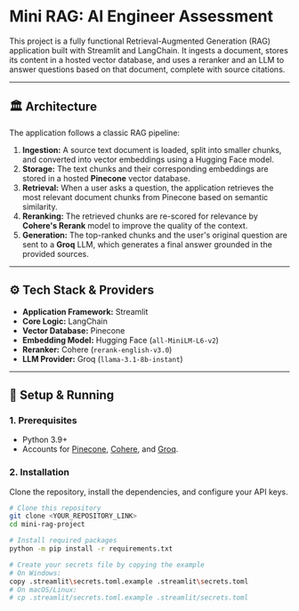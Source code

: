 # Mini RAG: AI Engineer Assessment

This project is a fully functional Retrieval-Augmented Generation (RAG) application built with Streamlit and LangChain. It ingests a document, stores its content in a hosted vector database, and uses a reranker and an LLM to answer questions based on that document, complete with source citations.

---

## 🏛️ Architecture

The application follows a classic RAG pipeline:

1.  **Ingestion:** A source text document is loaded, split into smaller chunks, and converted into vector embeddings using a Hugging Face model.
2.  **Storage:** The text chunks and their corresponding embeddings are stored in a hosted **Pinecone** vector database.
3.  **Retrieval:** When a user asks a question, the application retrieves the most relevant document chunks from Pinecone based on semantic similarity.
4.  **Reranking:** The retrieved chunks are re-scored for relevance by **Cohere's Rerank** model to improve the quality of the context.
5.  **Generation:** The top-ranked chunks and the user's original question are sent to a **Groq** LLM, which generates a final answer grounded in the provided sources.



---

## ⚙️ Tech Stack & Providers

* **Application Framework:** Streamlit
* **Core Logic:** LangChain
* **Vector Database:** Pinecone
* **Embedding Model:** Hugging Face (`all-MiniLM-L6-v2`)
* **Reranker:** Cohere (`rerank-english-v3.0`)
* **LLM Provider:** Groq (`llama-3.1-8b-instant`)

---

## 🚀 Setup & Running

### 1. Prerequisites

* Python 3.9+
* Accounts for [Pinecone](https://www.pinecone.io/), [Cohere](https://cohere.com/), and [Groq](https://console.groq.com/keys).

### 2. Installation

Clone the repository, install the dependencies, and configure your API keys.

```bash
# Clone this repository
git clone <YOUR_REPOSITORY_LINK>
cd mini-rag-project

# Install required packages
python -m pip install -r requirements.txt

# Create your secrets file by copying the example
# On Windows:
copy .streamlit\secrets.toml.example .streamlit\secrets.toml
# On macOS/Linux:
# cp .streamlit/secrets.toml.example .streamlit/secrets.toml